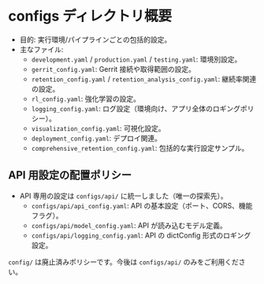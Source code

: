 # configs ディレクトリ概要

- 目的: 実行環境/パイプラインごとの包括的設定。
- 主なファイル:
  - `development.yaml` / `production.yaml` / `testing.yaml`: 環境別設定。
  - `gerrit_config.yaml`: Gerrit 接続や取得範囲の設定。
  - `retention_config.yaml` / `retention_analysis_config.yaml`: 継続率関連の設定。
  - `rl_config.yaml`: 強化学習の設定。
  - `logging_config.yaml`: ログ設定（環境向け、アプリ全体のロギングポリシー）。
  - `visualization_config.yaml`: 可視化設定。
  - `deployment_config.yaml`: デプロイ関連。
  - `comprehensive_retention_config.yaml`: 包括的な実行設定サンプル。

## API 用設定の配置ポリシー

- API 専用の設定は `configs/api/` に統一しました（唯一の探索先）。
  - `configs/api/api_config.yaml`: API の基本設定（ポート、CORS、機能フラグ）。
  - `configs/api/model_config.yaml`: API が読み込むモデル定義。
  - `configs/api/logging_config.yaml`: API の dictConfig 形式のロギング設定。

`config/` は廃止済みポリシーです。今後は `configs/api/` のみをご利用ください。
